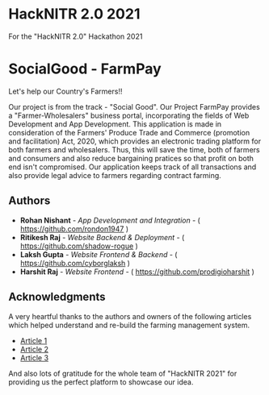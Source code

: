 # HackNITR 2.0 2021
For the "HackNITR 2.0" Hackathon 2021

# SocialGood - FarmPay
Let's help our Country's Farmers!!

Our project is from the track - "Social Good". Our Project FarmPay provides a "Farmer-Wholesalers" business portal, incorporating the fields of Web Development and App Development. This application is made in consideration of the Farmers' Produce Trade and Commerce (promotion and facilitation) Act, 2020, which provides an electronic trading platform for both farmers and wholesalers. Thus, this will save the time, both of farmers and consumers and also reduce bargaining pratices so that profit on both end isn't compromised. Our application keeps track of all transactions and also provide legal advice to farmers regarding contract farming.

## Authors

- **Rohan Nishant** - _App Development and Integration_ - ( https://github.com/rondon1947 )
- **Ritikesh Raj** - _Website Backend & Deployment_ - ( https://github.com/shadow-rogue )
- **Laksh Gupta** - _Website Frontend & Backend_ - ( https://github.com/cyborglaksh )
- **Harshit Raj** - _Website Frontend_ - ( https://github.com/prodigioharshit )


## Acknowledgments

A very heartful thanks to the authors and owners of the following articles which helped understand and re-build the farming management system.

- [Article 1](http://egazette.nic.in/WriteReadData/2020/222039.pdf)
- [Article 2](https://niti.gov.in/sites/default/files/2020-11/NewFarmActs2020.pdf)
- [Article 3](https://indianexpress.com/article/explained/farmers-big-concern-and-what-govt-could-negotiate-7073291/)

And also lots of gratitude for the whole team of "HackNITR 2021" for providing us the perfect platform to showcase our idea.

